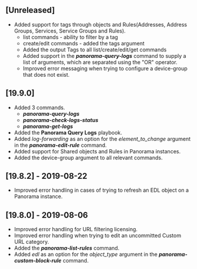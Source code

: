 ## [Unreleased]
- Added support for tags through objects and Rules(Addresses, Address Groups, Services, Service Groups and Rules).
    - list commands - ability to filter by a tag
    - create/edit commands - added the tags argument
    - Added the output Tags to all list/create/edit/get commands
  - Added support in the ***panorama-query-logs*** command to supply a list of arguments, which are separated using the "OR" operator.
  - Improved error messaging when trying to configure a device-group that does not exist.
  
## [19.9.0]
  - Added 3 commands.
    - ***panorama-query-logs***
    - ***panorama-check-logs-status***
    - ***panorama-get-logs***
  - Added the **Panorama Query Logs** playbook.
  - Added *log-forwarding* as an option for the *element_to_change* argument in the ***panorama-edit-rule*** command.
  - Added support for Shared objects and Rules in Panorama instances.
  - Added the device-group argument to all relevant commands.
  

## [19.8.2] - 2019-08-22
  - Improved error handling in cases of trying to refresh an EDL object on a Panorama instance.

## [19.8.0] - 2019-08-06
  - Improved error handling for URL filtering licensing.
  - Improved error handling when trying to edit an uncommitted Custom URL category.
  - Added the ***panorama-list-rules*** command.
  - Added *edl* as an option for the *object_type* argument in the ***panorama-custom-block-rule*** command.

